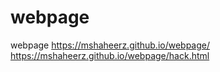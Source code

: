 # webpage
webpage
https://mshaheerz.github.io/webpage/
https://mshaheerz.github.io/webpage/hack.html
